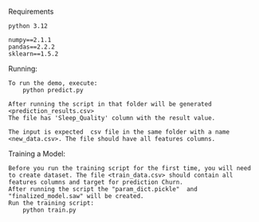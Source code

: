 Requirements

    python 3.12

    numpy==2.1.1
    pandas==2.2.2
    sklearn==1.5.2

Running:

    To run the demo, execute:
        python predict.py 

    After running the script in that folder will be generated <prediction_results.csv> 
    The file has 'Sleep_Quality' column with the result value.

    The input is expected  csv file in the same folder with a name <new_data.csv>. The file should have all features columns. 

Training a Model:

    Before you run the training script for the first time, you will need to create dataset. The file <train_data.csv> should contain all features columns and target for prediction Churn.
    After running the script the "param_dict.pickle"  and "finalized_model.saw" will be created.
    Run the training script:
        python train.py
